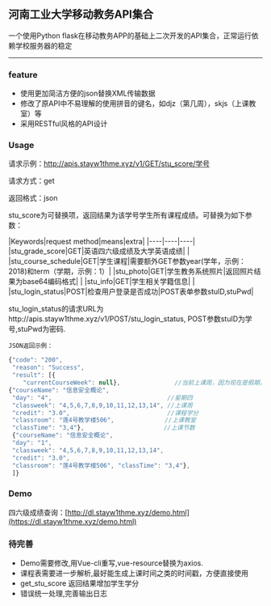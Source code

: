 ## 河南工业大学移动教务API集合
一个使用Python flask在移动教务APP的基础上二次开发的API集合，正常运行依赖学校服务器的稳定
****

### feature
* 使用更加简洁方便的json替换XML传输数据
* 修改了原API中不易理解的使用拼音的键名，如djz（第几周），skjs（上课教室）等
* 采用RESTful风格的API设计

### Usage
请求示例：http://apis.stayw1thme.xyz/v1/GET/stu_score/学号  

请求方式：get  

返回格式：json

stu_score为可替换项，返回结果为该学号学生所有课程成绩。可替换为如下参数：


|Keywords|request method|means|extra|
|----|----|----|
|stu_grade_score|GET|英语四六级成绩及大学英语成绩| |
|stu_course_schedule|GET|学生课程|需要额外GET参数year(学年，示例：2018)和term（学期，示例：1）|
|stu_photo|GET|学生教务系统照片|返回照片结果为base64编码格式| |
|stu_info|GET|学生相关学籍信息| |
|stu_login_status|POST|检查用户登录是否成功|POST表单参数stuID,stuPwd|

stu_login_status的请求URL为http://apis.stayw1thme.xyz/v1/POST/stu_login_status, POST参数stuID为学号,stuPwd为密码.


	JSON返回示例：
```javascript
{"code": "200",
 "reason": "Success", 
 "result": [{
 	"currentCourseWeek": null},               //当前上课周，因为现在是假期，所以为空。
{"courseName": "信息安全概论",
 "day": "4",                                //星期四
 "classweek": "4,5,6,7,8,9,10,11,12,13,14", //上课周
 "credit": "3.0",                           //课程学分
 "classroom": "莲4号教学楼506",              //上课教室
 "classTime": "3,4"},                      //上课节数
 {"courseName": "信息安全概论",
 "day": "1",
 "classweek": "4,5,6,7,8,9,10,11,12,13,14", 
 "credit": "3.0",
 "classroom": "莲4号教学楼506", "classTime": "3,4"},
 ]}


```
### Demo
四六级成绩查询：[http://dl.stayw1thme.xyz/demo.html](https://dl.stayw1thme.xyz/demo.html)

### 待完善
* Demo需要修改,用Vue-cli重写,vue-resource替换为axios.
* 课程表需要进一步解析,最好能生成上课时间之类的时间戳，方便直接使用
* get_stu_score 返回结果增加学生学分
* 错误统一处理,完善输出日志
